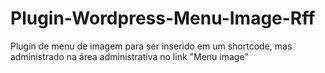 # Plugin-Wordpress-Menu-Image-Rff
 Plugin de menu de imagem para ser inserido em um shortcode, mas administrado na área administrativa no link "Menu image" 
